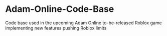 # Adam-Online-Code-Base
Code base used in the upcoming Adam Online to-be-released Roblox game implementing new features pushing Roblox limits
